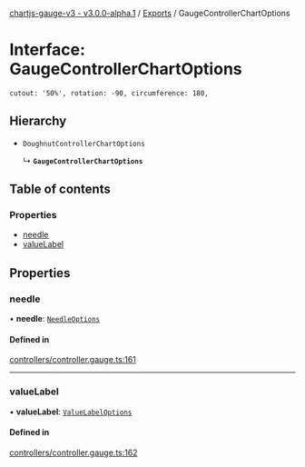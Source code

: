 [chartjs-gauge-v3 - v3.0.0-alpha.1](../README.md) / [Exports](../modules.md) / GaugeControllerChartOptions

# Interface: GaugeControllerChartOptions

`
cutout: '50%',
rotation: -90,
circumference: 180,
`

## Hierarchy

- `DoughnutControllerChartOptions`

  ↳ **`GaugeControllerChartOptions`**

## Table of contents

### Properties

- [needle](GaugeControllerChartOptions.md#needle)
- [valueLabel](GaugeControllerChartOptions.md#valuelabel)

## Properties

### needle

• **needle**: [`NeedleOptions`](NeedleOptions.md)

#### Defined in

[controllers/controller.gauge.ts:161](https://github.com/uk-taniyama/chartjs-gauge/blob/8340856/src/controllers/controller.gauge.ts#L161)

___

### valueLabel

• **valueLabel**: [`ValueLabelOptions`](ValueLabelOptions.md)

#### Defined in

[controllers/controller.gauge.ts:162](https://github.com/uk-taniyama/chartjs-gauge/blob/8340856/src/controllers/controller.gauge.ts#L162)
